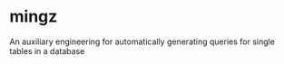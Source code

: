 # mingz
An auxiliary engineering for automatically generating queries for single tables in a database
